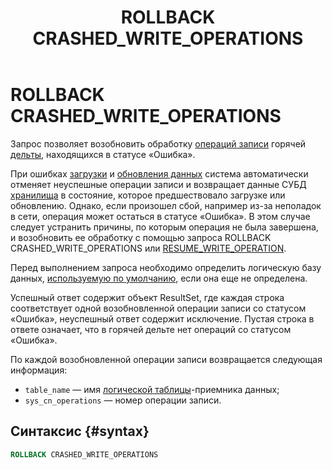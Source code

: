 ﻿---
layout: default
title: ROLLBACK CRASHED_WRITE_OPERATIONS
nav_order: 36
parent: Запросы SQL+
grand_parent: Справочная информация
has_children: false
has_toc: false
---

# ROLLBACK CRASHED_WRITE_OPERATIONS

Запрос позволяет возобновить обработку [операций записи](../../../overview/main_concepts/write_operation/write_operation.md) 
горячей [дельты](../../../overview/main_concepts/delta/delta.md), находящихся в статусе «Ошибка».

При ошибках [загрузки](../../../working_with_system/data_upload/data_upload.md) и 
[обновления данных](../../../working_with_system/data_update/data_update.md) система автоматически отменяет неуспешные 
операции записи и возвращает данные СУБД [хранилища](../../../overview/main_concepts/data_storage/data_storage.md) 
в состояние, которое предшествовало загрузке или обновлению. Однако, если произошел сбой, например из-за неполадок 
в сети, операция может остаться в статусе «Ошибка». В этом случае следует устранить 
причины, по которым операция не была завершена, и возобновить ее обработку с помощью запроса 
ROLLBACK CRASHED_WRITE_OPERATIONS или [RESUME_WRITE_OPERATION](../RESUME_WRITE_OPERATION/RESUME_WRITE_OPERATION.md).

Перед выполнением запроса необходимо определить логическую базу данных, 
[используемую по умолчанию](../../../working_with_system/other_features/default_db_set-up/default_db_set-up.md), 
если она еще не определена.

Успешный ответ содержит объект ResultSet, где каждая строка соответствует одной возобновленной операции записи
со статусом «Ошибка», неуспешный ответ содержит исключение. Пустая строка в ответе означает, что в горячей дельте нет 
операций со статусом «Ошибка».

По каждой возобновленной операции записи возвращается следующая информация:
* `table_name` — имя [логической таблицы](../../../overview/main_concepts/logical_table/logical_table.md)-приемника 
  данных;
* `sys_cn_operations` — номер операции записи.

## Синтаксис {#syntax}

```sql
ROLLBACK CRASHED_WRITE_OPERATIONS
```